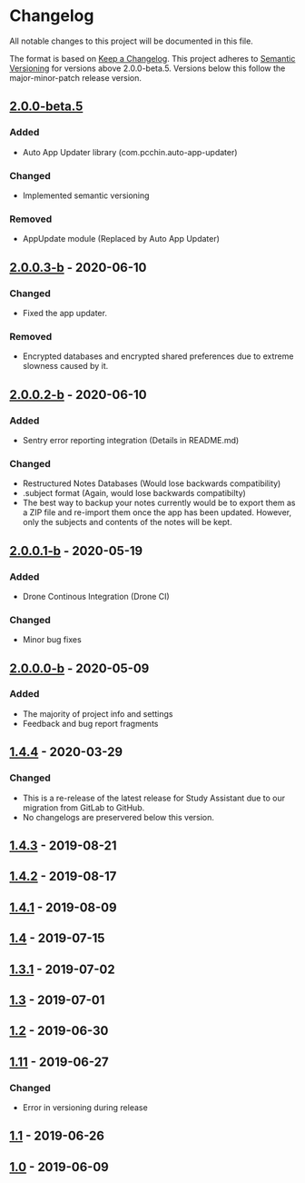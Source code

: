 # Changelog
All notable changes to this project will be documented in this file.

The format is based on [Keep a Changelog](https://keepachangelog.com/en/1.0.0/).
This project adheres to [Semantic Versioning](https://semver.org/spec/v2.0.0.html) for versions above 2.0.0-beta.5.
Versions below this follow the major-minor-patch release version.

## [2.0.0-beta.5]

### Added
- Auto App Updater library (com.pcchin.auto-app-updater)

### Changed
- Implemented semantic versioning

### Removed
- AppUpdate module (Replaced by Auto App Updater)

## [2.0.0.3-b] - 2020-06-10

### Changed
- Fixed the app updater.

### Removed
- Encrypted databases and encrypted shared preferences due to extreme slowness caused by it.

## [2.0.0.2-b] - 2020-06-10

### Added
- Sentry error reporting integration (Details in README.md)

### Changed
- Restructured Notes Databases (Would lose backwards compatibility)
- .subject format (Again, would lose backwards compatibilty)
- The best way to backup your notes currently would be to export them as a ZIP file and re-import them once the app has been updated. However, only the subjects and contents of the notes will be kept.

## [2.0.0.1-b] - 2020-05-19

### Added
- Drone Continous Integration (Drone CI)

### Changed
- Minor bug fixes

## [2.0.0.0-b] - 2020-05-09

### Added
- The majority of project info and settings 
- Feedback and bug report fragments

## [1.4.4] - 2020-03-29

### Changed
- This is a re-release of the latest release for Study Assistant due to our migration from GitLab to GitHub.
- No changelogs are preservered below this version.

## [1.4.3] - 2019-08-21

## [1.4.2] - 2019-08-17

## [1.4.1] - 2019-08-09

## [1.4] - 2019-07-15

## [1.3.1] - 2019-07-02

## [1.3] - 2019-07-01

## [1.2] - 2019-06-30

## [1.11] - 2019-06-27

### Changed
- Error in versioning during release

## [1.1] - 2019-06-26

## [1.0] - 2019-06-09

[2.0.0-beta.5]: https://github.com/Paxtan-Development/study-assistant/compare/v2.0.0.3-b...HEAD
[2.0.0.3-b]: https://github.com/Paxtan-Development/study-assistant/compare/v2.0.0.2-b...v2.0.0.3-b
[2.0.0.2-b]: https://github.com/Paxtan-Development/study-assistant/compare/v2.0.0.1-b...v2.0.0.2-b
[2.0.0.1-b]: https://github.com/Paxtan-Development/study-assistant/compare/v2.0.0.0-b...v2.0.0.1-b
[2.0.0.0-b]: https://github.com/Paxtan-Development/study-assistant/compare/v1.4.4...v2.0.0.0-b
[1.4.4]: https://github.com/Paxtan-Development/study-assistant/compare/v1.4.3...v1.4.4
[1.4.3]: https://github.com/Paxtan-Development/study-assistant/compare/v1.4.2...v1.4.3
[1.4.2]: https://github.com/Paxtan-Development/study-assistant/compare/v1.4.1...v1.4.2
[1.4.1]: https://github.com/Paxtan-Development/study-assistant/compare/v1.4...v1.4.1
[1.4]: https://github.com/Paxtan-Development/study-assistant/compare/v1.3.1...v1.4
[1.3.1]: https://github.com/Paxtan-Development/study-assistant/compare/v1.3...v1.3.1
[1.3]: https://github.com/Paxtan-Development/study-assistant/compare/v1.2...v1.3
[1.2]: https://github.com/Paxtan-Development/study-assistant/compare/v1.11...v1.2
[1.11]: https://github.com/Paxtan-Development/study-assistant/compare/v1.1...v1.11
[1.1]: https://github.com/Paxtan-Development/study-assistant/compare/v1.0...v1.1
[1.0]: https://github.com/Paxtan-Development/study-assistant/releases/tag/v1.0